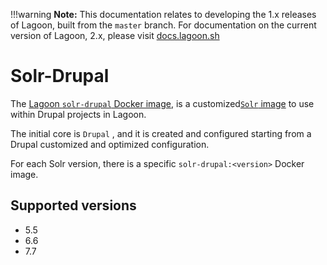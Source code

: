 !!!warning
    **Note:** This documentation relates to developing the 1.x releases of Lagoon, built from the `master` branch.
    For documentation on the current version of Lagoon, 2.x, please visit [docs.lagoon.sh](https://docs.lagoon.sh)

# Solr-Drupal

The [Lagoon `solr-drupal` Docker image](https://github.com/amazeeio/lagoon/blob/master/images/solr-drupal/Dockerfile), is a customized[`Solr` image](./) to use within Drupal projects in Lagoon.

The initial core is `Drupal` , and it is created and configured starting from a Drupal customized and optimized configuration.

For each Solr version, there is a specific `solr-drupal:<version>` Docker image.

## Supported versions

* 5.5
* 6.6
* 7.7
